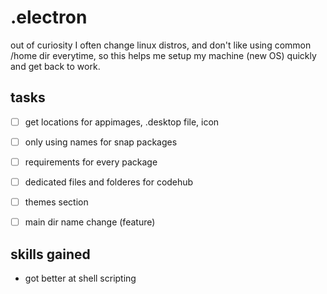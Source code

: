# .electron
out of curiosity I often change linux distros, and don't like using common /home dir everytime, so this helps me setup my machine (new OS) quickly and get back to work.  

## tasks
- [ ] get locations for appimages, .desktop file, icon
- [ ] only using names for snap packages
- [ ] requirements for every package
- [ ] dedicated files and folderes for codehub
- [ ] themes section
- [ ] main dir name change (feature)


## skills gained
- got better at shell scripting
